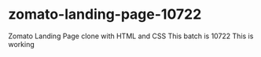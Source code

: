# zomato-landing-page-10722
Zomato Landing Page clone with HTML and CSS
This batch is 10722
This is working
